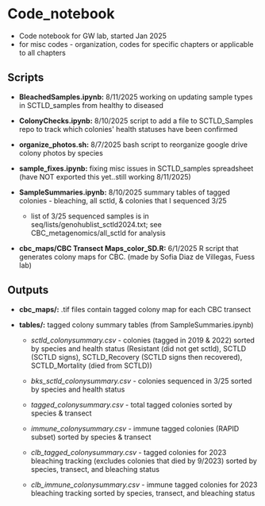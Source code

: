 # Code_notebook
- Code notebook for GW lab, started Jan 2025
- for misc codes - organization, codes for specific chapters or applicable to all chapters 

## Scripts
- **BleachedSamples.ipynb:** 8/11/2025 working on updating sample types in SCTLD_samples from healthy to diseased 

- **ColonyChecks.ipynb:** 8/10/2025 script to add a file to SCTLD_Samples repo to track which colonies' health statuses have been confirmed 

- **organize_photos.sh:** 8/7/2025 bash script to reorganize google drive colony photos by species 

- **sample_fixes.ipynb:** fixing misc issues in SCTLD_samples spreadsheet (have NOT exported this yet..still working 8/11/2025)

- **SampleSummaries.ipynb:** 8/10/2025 summary tables of tagged colonies - bleaching, all sctld, & colonies that I sequenced 3/25 
    - list of 3/25 sequenced samples is in seq/lists/genohublist_sctld2024.txt; see CBC_metagenomics/all_sctld for analysis

- **cbc_maps/CBC Transect Maps_color_SD.R:** 6/1/2025 R script that generates colony maps for CBC. (made by Sofia Diaz de Villegas, Fuess lab)

## Outputs
- **cbc_maps/:** .tif files contain tagged colony map for each CBC transect
- **tables/:** tagged colony summary tables (from SampleSummaries.ipynb)

    - *sctld_colonysummary.csv* - colonies (tagged in 2019 & 2022) sorted by species and health status (Resistant (did not get sctld), SCTLD (SCTLD signs), SCTLD_Recovery (SCTLD signs then recovered), SCTLD_Mortality (died from SCTLD))

    - *bks_sctld_colonysummary.csv* - colonies sequenced in 3/25 sorted by species and health status

    - *tagged_colonysummary.csv* - total tagged colonies sorted by species & transect

    - *immune_colonysummary.csv* - immune tagged colonies (RAPID subset) sorted by species & transect

    - *clb_tagged_colonysummary.csv* - tagged colonies for 2023 bleaching tracking (excludes colonies that died by 9/2023) sorted by species, transect, and bleaching status

    - *clb_immune_colonysummary.csv* - immune tagged colonies for 2023 bleaching tracking sorted by species, transect, and bleaching status

